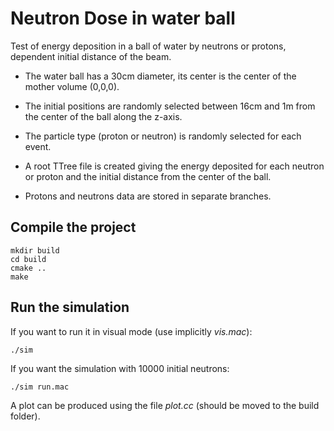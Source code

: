 # Neutron Dose in water ball

Test of energy deposition in a ball of water by neutrons or protons, dependent initial distance of the beam.

- The water ball has a 30cm diameter, its center is the center of the mother volume (0,0,0). 

- The initial positions are randomly selected between 16cm and 1m from the center of the ball along the z-axis.

- The particle type (proton or neutron) is randomly selected for each event.

- A root TTree file is created giving the energy deposited for each neutron or proton and the initial distance from the center of the ball. 

- Protons and neutrons data are stored in separate branches.


## Compile the project

```console
mkdir build
cd build
cmake ..
make
```

## Run the simulation

If you want to run it in visual mode (use implicitly *vis.mac*):
```console
./sim
```

If you want the simulation with 10000 initial neutrons:
```console
./sim run.mac
```


A plot can be produced using the file *plot.cc* (should be moved to the build folder).
